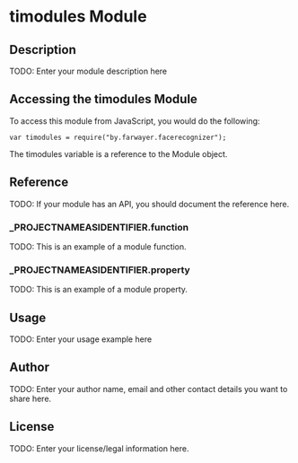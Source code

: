 # timodules Module

## Description

TODO: Enter your module description here

## Accessing the timodules Module

To access this module from JavaScript, you would do the following:

	var timodules = require("by.farwayer.facerecognizer");

The timodules variable is a reference to the Module object.	

## Reference

TODO: If your module has an API, you should document
the reference here.

### ___PROJECTNAMEASIDENTIFIER__.function

TODO: This is an example of a module function.

### ___PROJECTNAMEASIDENTIFIER__.property

TODO: This is an example of a module property.

## Usage

TODO: Enter your usage example here

## Author

TODO: Enter your author name, email and other contact
details you want to share here. 

## License

TODO: Enter your license/legal information here.
